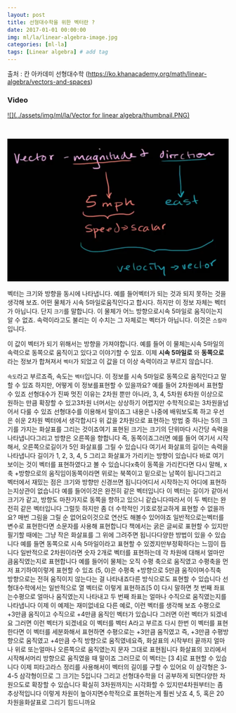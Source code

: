 ```yaml
---
layout: post
title: 선형대수학을 위한 벡터란 ?  
date: 2017-01-01 00:00:00
img: ml/la/linear-algebra-image.jpg
categories: [ml-la] 
tags: [Linear algebra] # add tag
---
```


출처 : 칸 아카데미 선형대수학 (https://ko.khanacademy.org/math/linear-algebra/vectors-and-spaces)

### Video 

[![](../assets/img/ml/la/Vector for linear algebra/thumbnail.PNG)](https://youtu.be/br7tS1t2SFE)

<br>

![1](../assets/img/ml/la/Vector%20for%20linear%20algebra/1.PNG)

벡터는 크기와 방향을 동시에 나타냅니다.
예를 들어벡터가 되는 것과 되지 못하는 것을 생각해 보죠. 
어떤 물체가 시속 5마일로움직인다고 합시다. 하지만 이 정보 자체는 벡터가 아닙니다.
단지 `크기`를 말합니다. 이 물체가 어느 방향으로시속 5마일로 움직이는지 알 수 없죠.
속력이라고도 불리는 이 수치는 그 자체로는 벡터가 아닙니다. 이것은 `스칼라`입니다.

이 값이 벡터가 되기 위해서는 방향을 가져야합니다. 
예를 들어 이 물체는시속 5마일의 속력으로 동쪽으로 움직이고 있다고 이야기할 수 있죠.
이제 **시속 5마일로** 와 **동쪽으로**라는 정보가 합쳐져서 `벡터`가 되었고 이 값을 더 이상 속력이라고 부르지 않습니다.

`속도`라고 부르죠즉, 속도는 `벡터`입니다.
이 정보를 시속 5마일로
동쪽으로 움직인다고 말할 수 있죠
하지만, 어떻게 이 정보를표현할 수 있을까요?
예를 들어 2차원에서 표현할 수 있죠
선형대수가 진짜 멋진 이유는
2차원 뿐만 아니라, 3, 4, 5차원
6차원 이상으로 원하는 만큼 확장할 수 있고3차원 너머서는 상상하기 어렵지만
수학적으로는 3차원을넘어서 다룰 수 있죠
선형대수를 이용해서 말이죠그 내용은
나중에 배워보도록 하고
우선은 쉬운 2차원 벡터에서 생각합시다
위 값을 2차원으로 표현하는 방법 중 하나는
5의 크기를 가지는 화살표를 그리는 것이죠여기 표현된 크기는
크기의 단위마다 시간당 속력을 나타냅니다그리고 방향은 오른쪽을 향합니다
즉, 동쪽이죠그러면 예를 들어
여기서 시작해서, 오른쪽으로길이가 5인 화살표를 그릴 수 있습니다
여기서 화살표의 길이는 속력을 나타냅니다
길이가 1, 2, 3, 4, 5
그리고 화살표가 가리키는 방향이 있습니다
바로 여기 보이는 것이
벡터를 표현하였다고 볼 수 있습니다x축이 동쪽을 가리킨다면
다시 말해, x축 +방향으로의 움직임이동쪽이라면 위로는 북쪽이고
밑으로는 남쪽이 됩니다그리고 벡터에서 재밌는 점은
크기와 방향만 신경쓰면 됩니다어디서 시작하는지
어디에 표현하는지상관이 없습니다
예를 들어이것은 완전히 같은 벡터입니다
이 벡터는 길이가 같아서
크기가 같고, 방향도 마찬가지로
동쪽을 향하고 있으니 같습니다따라서 이 두 벡터는 완전히 같은 벡터입니다
그럴듯 하지만 좀 더 수학적인 기호로정교하게 표현할 수 없을까요?
매번 그림을 그릴 순 없어요이것으로 연산도 해볼수 있어야죠
일반적으로는벡터를 변수로 표현한다면
소문자를 사용해 표현합니다
책에서는 굵은 글씨로 표현할 수 있지만필기할 때에는 그냥 작은 화살표를
그 위에 그려주면 됩니다다양한 방법이 있을 수 있습니다
예를 들면
동쪽으로 시속 5마일이라고 표현할 수 있겠지만부정확하다는 느낌이 듭니다
일반적으로 2차원이라면
숫자 2개로 벡터를 표현하는데
각 차원에 대해서 얼마만큼움직였는지로 표현합니다
예를 들어이 물체는 오직 수평 축으로 움직였고
수평축을 먼저 표기하여이렇게 표현할 수 있죠
(5, 0)은 수평축 +방향으로
5만큼 움직이며수직축 방향으로는 전혀
움직이지 않는다는 걸 나타내죠다른 방식으로도 표현할 수 있습니다
선형대수학에서는 일반적으로
열 벡터로 이렇게 표현하죠[5 0]
다시 말하면 첫 번째 좌표는수평으로 얼마나 움직였는지 나타내고
두 번째 좌표는 얼마나
수직으로 움직였는지를 나타냅니다
이제 이 예제는 재미없네요
다른 예로, 이런 벡터를 생각해 보죠
수평으로 +3만큼 움직이고
수직으로 +4만큼 움직인 벡터가 있습니다
그러면 이런 벡터가 되겠네요
그러면 이런 벡터가 되겠네요
이 벡터를 벡터 A라고 부르죠
다시 한번 이 벡터를 표현한다면
이 벡터를 세분화해서 표현하면
수평으로는
+3만큼 움직였고
즉, +3만큼 수평방향으로 움직였고
+4만큼 수직 방향으로 움직였네요즉, 화살표의 시작부터 끝까지
얼마나 위로 또는얼마나 오른쪽으로 움직였는지
문자 그대로 표현됩니다
화살표의 꼬리에서 시작해서머리 방향으로 움직였을 때 말이죠
그러므로 이 벡터는
[3 4]로 표현할 수 있습니다
이제 피타고라스 정리를 사용해서이 벡터의 길이를 구할 수 있어요
이 삼각형은 3-4-5 삼각형이므로
그 크기는 5입니다
그리고 선형대수학을 더 공부하게 되면다양한 차원으도로 확장할 수 있습니다
확실히 3차원까지는 시각화할 수 있지만4차원부터는 좀 추상적입니다
이렇게 차원이 높아지면수학적으로 표현하는게 훨씬 낫죠
4, 5, 혹은 20차원을화살표로 그리기 힘드니까요